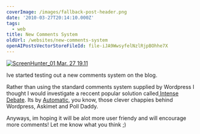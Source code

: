 ```yaml
---
coverImage: /images/fallback-post-header.png
date: '2010-03-27T20:14:10.000Z'
tags:
  - web
title: New Comments System
oldUrl: /websites/new-comments-system
openAIPostsVectorStoreFileId: file-iJA9WwsyfelNzlRjpBOhhe7X
---
```


[![](/wp-content/uploads/2010/03/ScreenHunter_01-Mar.-27-19.11.gif "ScreenHunter_01 Mar. 27 19.11")](/wp-content/uploads/2010/03/ScreenHunter_01-Mar.-27-19.11.gif)

Ive started testing out a new comments system on the blog.

<!-- more -->

Rather than using the standard comments system supplied by Wordpress I thought I would investigate a reccent popular solution called[ Intense Debate](https://intensedebate.com/home). Its by [Automatic](https://automattic.com/), you know, those clever chappies behind Wordpress, Askimet and Poll Daddy.

Anyways, im hoping it will be alot more user friendy and will encourage more comments! Let me know what you think ;)
